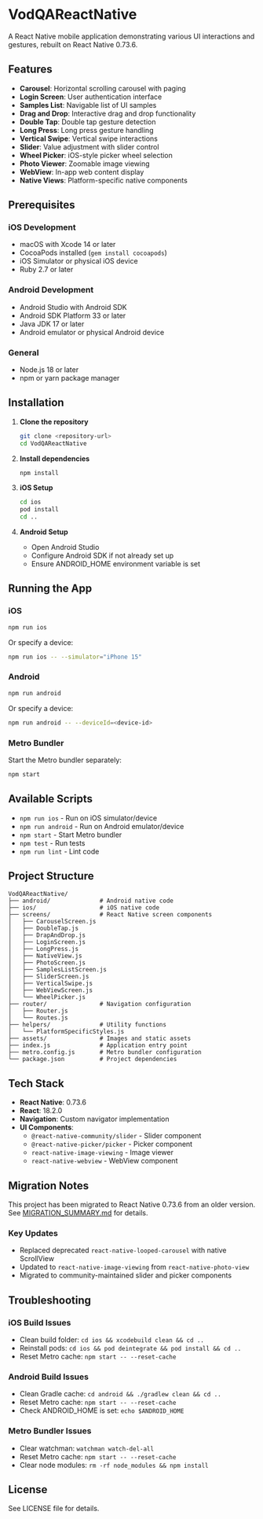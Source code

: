 # VodQAReactNative

A React Native mobile application demonstrating various UI interactions and gestures, rebuilt on React Native 0.73.6.

## Features

- **Carousel**: Horizontal scrolling carousel with paging
- **Login Screen**: User authentication interface
- **Samples List**: Navigable list of UI samples
- **Drag and Drop**: Interactive drag and drop functionality
- **Double Tap**: Double tap gesture detection
- **Long Press**: Long press gesture handling
- **Vertical Swipe**: Vertical swipe interactions
- **Slider**: Value adjustment with slider control
- **Wheel Picker**: iOS-style picker wheel selection
- **Photo Viewer**: Zoomable image viewing
- **WebView**: In-app web content display
- **Native Views**: Platform-specific native components

## Prerequisites

### iOS Development

- macOS with Xcode 14 or later
- CocoaPods installed (`gem install cocoapods`)
- iOS Simulator or physical iOS device
- Ruby 2.7 or later

### Android Development

- Android Studio with Android SDK
- Android SDK Platform 33 or later
- Java JDK 17 or later
- Android emulator or physical Android device

### General

- Node.js 18 or later
- npm or yarn package manager

## Installation

1. **Clone the repository**

   ```bash
   git clone <repository-url>
   cd VodQAReactNative
   ```

2. **Install dependencies**

   ```bash
   npm install
   ```

3. **iOS Setup**

   ```bash
   cd ios
   pod install
   cd ..
   ```

4. **Android Setup**
   - Open Android Studio
   - Configure Android SDK if not already set up
   - Ensure ANDROID_HOME environment variable is set

## Running the App

### iOS

```bash
npm run ios
```

Or specify a device:

```bash
npm run ios -- --simulator="iPhone 15"
```

### Android

```bash
npm run android
```

Or specify a device:

```bash
npm run android -- --deviceId=<device-id>
```

### Metro Bundler

Start the Metro bundler separately:

```bash
npm start
```

## Available Scripts

- `npm run ios` - Run on iOS simulator/device
- `npm run android` - Run on Android emulator/device
- `npm start` - Start Metro bundler
- `npm test` - Run tests
- `npm run lint` - Lint code

## Project Structure

```
VodQAReactNative/
├── android/              # Android native code
├── ios/                  # iOS native code
├── screens/              # React Native screen components
│   ├── CarouselScreen.js
│   ├── DoubleTap.js
│   ├── DrapAndDrop.js
│   ├── LoginScreen.js
│   ├── LongPress.js
│   ├── NativeView.js
│   ├── PhotoScreen.js
│   ├── SamplesListScreen.js
│   ├── SliderScreen.js
│   ├── VerticalSwipe.js
│   ├── WebViewScreen.js
│   └── WheelPicker.js
├── router/               # Navigation configuration
│   ├── Router.js
│   └── Routes.js
├── helpers/              # Utility functions
│   └── PlatformSpecificStyles.js
├── assets/               # Images and static assets
├── index.js              # Application entry point
├── metro.config.js       # Metro bundler configuration
└── package.json          # Project dependencies
```

## Tech Stack

- **React Native**: 0.73.6
- **React**: 18.2.0
- **Navigation**: Custom navigator implementation
- **UI Components**:
  - `@react-native-community/slider` - Slider component
  - `@react-native-picker/picker` - Picker component
  - `react-native-image-viewing` - Image viewer
  - `react-native-webview` - WebView component

## Migration Notes

This project has been migrated to React Native 0.73.6 from an older version. See [MIGRATION_SUMMARY.md](./MIGRATION_SUMMARY.md) for details.

### Key Updates

- Replaced deprecated `react-native-looped-carousel` with native ScrollView
- Updated to `react-native-image-viewing` from `react-native-photo-view`
- Migrated to community-maintained slider and picker components

## Troubleshooting

### iOS Build Issues

- Clean build folder: `cd ios && xcodebuild clean && cd ..`
- Reinstall pods: `cd ios && pod deintegrate && pod install && cd ..`
- Reset Metro cache: `npm start -- --reset-cache`

### Android Build Issues

- Clean Gradle cache: `cd android && ./gradlew clean && cd ..`
- Reset Metro cache: `npm start -- --reset-cache`
- Check ANDROID_HOME is set: `echo $ANDROID_HOME`

### Metro Bundler Issues

- Clear watchman: `watchman watch-del-all`
- Reset Metro cache: `npm start -- --reset-cache`
- Clear node modules: `rm -rf node_modules && npm install`

## License

See LICENSE file for details.
